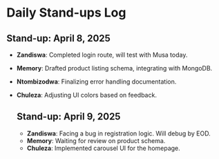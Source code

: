 # Daily Stand-ups Log

## Stand-up: April 8, 2025

- **Zandiswa**: Completed login route, will test with Musa today.
- **Memory**: Drafted product listing schema, integrating with MongoDB.
- **Ntombizodwa**: Finalizing error handling documentation.
- **Chuleza**: Adjusting UI colors based on feedback.

  ## Stand-up: April 9, 2025
  
  - **Zandiswa**: Facing a bug in registration logic. Will debug by EOD.
  - **Memory**: Waiting for review on product schema.
  - **Chuleza**: Implemented carousel UI for the homepage.
